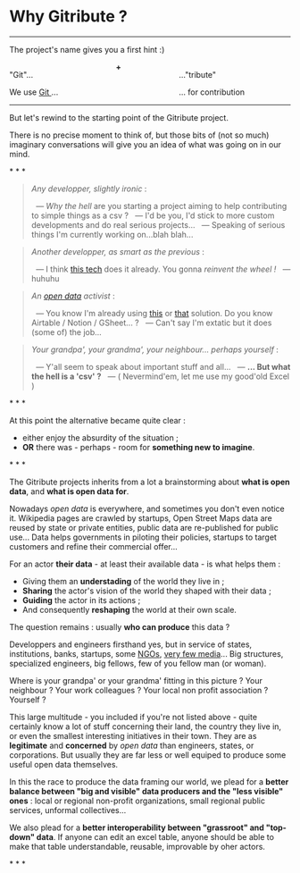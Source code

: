 
<h1 class="has-text-centered">
  Why Gitribute ?
</h1>

---

<p class="has-text-centered">
  The project's name gives you a first hint :)
</p>

<div class="columns is-centered is-v-centered">
  <div class="column is-5 has-text-right">
    <p class="has-text-weight-bold mb-1">
      "Git"...
    </p>
    <span class="is-italic is-size-6">
      We use 
      <a href="https://en.wikipedia.org/wiki/Git" target="_blank">
        Git
      </a> ...
    </span>
  </div>
  <div class="column is-1 has-text-grey-light mt-4 has-text-centered">
    <b>+</b>
  </div>
  <div class="column is-5 has-text-left">
    <p class="has-text-weight-bold mb-1">
     ..."tribute"
    </p>
    <span class="is-italic is-size-6">
      ... for contribution
    </span>
  </div>
</div>

---

But let's rewind to the starting point of the Gitribute project.

There is no precise moment to think of, but those bits of (not so much) imaginary conversations will give you an idea of what was going on in our mind.

<p class="has-text-centered mt-3 mb-4">
  * * *
</p>

> _Any developper, slightly ironic_ :
>
> &nbsp; — *Why the hell* are you starting a project aiming to help contributing to simple things as a csv ?
> &nbsp; — I'd be you, I'd stick to more custom developments and do real serious projects...
> &nbsp; — Speaking of serious things I'm currently working on...blah blah...

> _Another developper, as smart as the previous_ :
>
> &nbsp; — I think [this tech](/benchmark) does it already. You gonna _reinvent the wheel !_
> &nbsp; — huhuhu
<!-- > &nbsp;&nbsp;&nbsp;&nbsp;&nbsp;&nbsp; _( ...engineers )_ -->

> _An [open data](https://okfn.org/opendata/) activist_ :
>
> &nbsp; — You know I'm already using [this](/benchmark) or [that](/benchmark) solution. Do you know Airtable / Notion / GSheet... ?
> &nbsp; — Can't say I'm extatic but it does (some of) the job...

> _Your grandpa', your grandma', your neighbour... perhaps yourself_ :
>
> &nbsp; — Y'all seem to speak about important stuff and all...
> &nbsp; — **... But what the hell is a 'csv' ?**
> &nbsp; — ( Nevermind'em, let me use my good'old Excel )

<p class="has-text-centered mt-3 mb-4">
  * * *
</p>

At this point the alternative became quite clear :

- either enjoy the absurdity of the situation ;
- **OR** there was - perhaps - room for **something new to imagine**.

<p class="has-text-centered mt-3 mb-4">
  * * *
</p>

The Gitribute projects inherits from a lot a brainstorming about **what is open data**, and **what is open data for**.

Nowadays _open data_ is everywhere, and sometimes you don't even notice it. Wikipedia pages are crawled by startups, Open Street Maps data are reused by state or private entities, public data are re-published for public use... Data helps governments in piloting their policies, startups to target customers and refine their commercial offer... 

For an actor **their data** - at least their available data - is what helps them :

- Giving them an **understading** of the world they live in ;
- **Sharing** the actor's vision of the world they shaped with their data ; 
- **Guiding** the actor in its actions ;
- And consequently **reshaping** the world at their own scale.

The question remains : usually **who can produce** this data ? 

Developpers and engineers firsthand yes, but in service of states, institutions, banks, startups, some [NGOs](https://www.openstreetmap.org), [very few media](https://www.icij.org/)... Big structures, specialized engineers, big fellows, few of you fellow man (or woman).

Where is your grandpa' or your grandma' fitting in this picture ? Your neighbour ? Your work colleagues ? Your local non profit association ? Yourself ?

This large multitude - you included if you're not listed above - quite certainly know a lot of stuff concerning their land, the country they live in, or even the smallest interesting initiatives in their town. They are as **legitimate** and **concerned** by _open data_ than engineers, states, or corporations. But usually they are far less or well equiped to produce some useful open data themselves.

In this the race to produce the data framing our world, we plead for a **better balance between "big and visible" data producers and the "less visible" ones** : local or regional non-profit organizations, small regional public services, unformal collectives...

We also plead for a **better interoperability between "grassroot" and "top-down" data**. If anyone can edit an excel table, anyone should be able to make that table understandable, reusable, improvable by oher actors.

<p class="has-text-centered mt-6 mb-0">
  * * *
</p>
